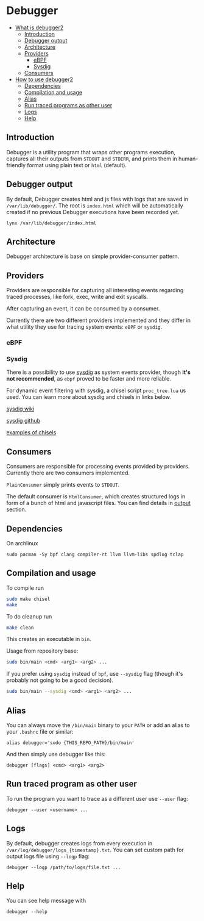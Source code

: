 # Debugger

- [What is debugger2](#introduction)
  - [Introduction](#introduction)
  - [Debugger output](#debugger-output)
  - [Architecture](#architecture)
  - [Providers](#providers)
    - [eBPF](#ebpf)
    - [Sysdig](#sysdig)
  - [Consumers](#consumers)
- [How to use debugger2](#dependencies)
  - [Dependencies](#dependencies)
  - [Compilation and usage](#compilation-and-usage)
  - [Alias](#alias)
  - [Run traced programs as other user](#run-traced-program-as-other-user)
  - [Logs](#logs)
  - [Help](#help)

## Introduction

Debugger is a utility program that wraps other programs execution, captures all their outputs from `STDOUT` and `STDERR`, and prints them in human-friendly format using plain text or `html` (default).

## Debugger output

By default, Debugger creates html and js files with logs that are saved in `/var/lib/debugger/`. The root is `index.html` which will be automatically created if no previous Debugger executions have been recorded yet.

```
lynx /var/lib/debugger/index.html
```

## Architecture

Debugger architecture is base on simple provider-consumer pattern.

## Providers

Providers are responsible for capturing all interesting events regarding traced processes, like fork, exec, write and exit syscalls. 

After capturing an event, it can be consumed by a consumer.

Currently there are two different providers implemented and they differ in what utility they use for tracing system events: `eBPF` or `sysdig`.

### eBPF

### Sysdig

There is a possibility to use [sysdig](https://sysdig.com/) as system events provider, though **it's not recommended**, as `ebpf` proved to be faster and more reliable.

For dynamic event filtering with sysdig, a chisel script `proc_tree.lua` us used. You can learn more about sysdig and chisels in links below.

[sysdig wiki](https://github.com/annulen/sysdig-wiki)

[sysdig github](https://github.com/draios/sysdig)

[examples of chisels](https://github.com/draios/sysdig/tree/dev/userspace/sysdig/chisels)

## Consumers

Consumers are responsible for processing events provided by providers. Currently there are two consumers implemented. 

`PlainConsumer` simply prints events to `STDOUT`. 

The default consumer is `HtmlConsumer`, which creates structured logs in form of a bunch of html and javascript files. You can find details in [output](#debugger-output) section.

## Dependencies

On archlinux

```
sudo pacman -Sy bpf clang compiler-rt llvm llvm-libs spdlog tclap
```

## Compilation and usage

To compile run 

```bash
sudo make chisel
make
```

To do cleanup run

```bash
make clean
```

This creates an executable in `bin`.

Usage from repository base:

```bash
sudo bin/main <cmd> <arg1> <arg2> ...
```

If you prefer using `sysdig` instead of `bpf`, use `--sysdig` flag (though it's probably not going to be a good decision).

```bash
sudo bin/main --sysdig <cmd> <arg1> <arg2> ...
```

## Alias

You can always move the `/bin/main` binary to your `PATH` or add an alias to your `.bashrc` file or similar:

```
alias debugger='sudo {THIS_REPO_PATH}/bin/main'
```

And then simply use debugger like this:

```
debugger [flags] <cmd> <arg1> <arg2>
```

## Run traced program as other user

To run the program you want to trace as a different user use `--user` flag:

```
debugger --user <username> ...
```

## Logs

By default, debugger creates logs from every execution in `/var/log/debugger/logs_{timestamp}.txt`. You can set custom path for output logs file using `--logp` flag:

```
debugger --logp /path/to/logs/file.txt ...
```

## Help

You can see help message with

```
debugger --help
```
